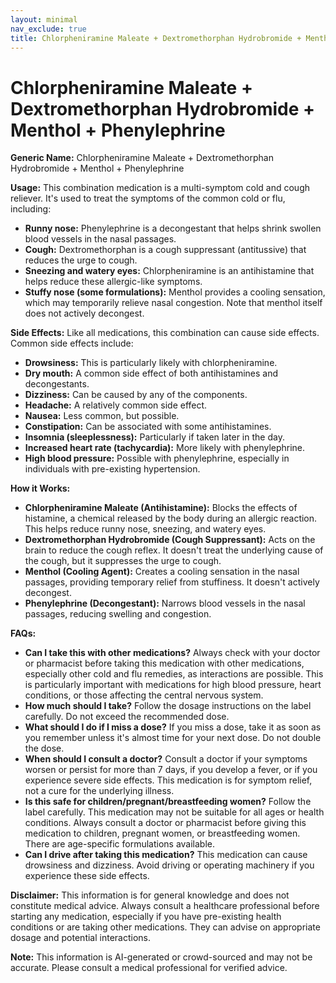 ```yaml
---
layout: minimal
nav_exclude: true
title: Chlorpheniramine Maleate + Dextromethorphan Hydrobromide + Menthol + Phenylephrine
---
```


# Chlorpheniramine Maleate + Dextromethorphan Hydrobromide + Menthol + Phenylephrine

**Generic Name:** Chlorpheniramine Maleate + Dextromethorphan Hydrobromide + Menthol + Phenylephrine

**Usage:** This combination medication is a multi-symptom cold and cough reliever.  It's used to treat the symptoms of the common cold or flu, including:

* **Runny nose:** Phenylephrine is a decongestant that helps shrink swollen blood vessels in the nasal passages.
* **Cough:** Dextromethorphan is a cough suppressant (antitussive) that reduces the urge to cough.
* **Sneezing and watery eyes:** Chlorpheniramine is an antihistamine that helps reduce these allergic-like symptoms.
* **Stuffy nose (some formulations):** Menthol provides a cooling sensation, which may temporarily relieve nasal congestion.  Note that menthol itself does not actively decongest.


**Side Effects:**  Like all medications, this combination can cause side effects.  Common side effects include:

* **Drowsiness:** This is particularly likely with chlorpheniramine.
* **Dry mouth:**  A common side effect of both antihistamines and decongestants.
* **Dizziness:**  Can be caused by any of the components.
* **Headache:** A relatively common side effect.
* **Nausea:** Less common, but possible.
* **Constipation:**  Can be associated with some antihistamines.
* **Insomnia (sleeplessness):**  Particularly if taken later in the day.
* **Increased heart rate (tachycardia):** More likely with phenylephrine.
* **High blood pressure:**  Possible with phenylephrine, especially in individuals with pre-existing hypertension.


**How it Works:**

* **Chlorpheniramine Maleate (Antihistamine):** Blocks the effects of histamine, a chemical released by the body during an allergic reaction. This helps reduce runny nose, sneezing, and watery eyes.
* **Dextromethorphan Hydrobromide (Cough Suppressant):** Acts on the brain to reduce the cough reflex.  It doesn't treat the underlying cause of the cough, but it suppresses the urge to cough.
* **Menthol (Cooling Agent):** Creates a cooling sensation in the nasal passages, providing temporary relief from stuffiness.  It doesn't actively decongest.
* **Phenylephrine (Decongestant):**  Narrows blood vessels in the nasal passages, reducing swelling and congestion.


**FAQs:**

* **Can I take this with other medications?**  Always check with your doctor or pharmacist before taking this medication with other medications, especially other cold and flu remedies, as interactions are possible.  This is particularly important with medications for high blood pressure, heart conditions, or those affecting the central nervous system.
* **How much should I take?** Follow the dosage instructions on the label carefully. Do not exceed the recommended dose.
* **What should I do if I miss a dose?** If you miss a dose, take it as soon as you remember unless it's almost time for your next dose. Do not double the dose.
* **When should I consult a doctor?** Consult a doctor if your symptoms worsen or persist for more than 7 days, if you develop a fever, or if you experience severe side effects.  This medication is for symptom relief, not a cure for the underlying illness.
* **Is this safe for children/pregnant/breastfeeding women?**  Follow the label carefully.  This medication may not be suitable for all ages or health conditions. Always consult a doctor or pharmacist before giving this medication to children, pregnant women, or breastfeeding women.  There are age-specific formulations available.
* **Can I drive after taking this medication?**  This medication can cause drowsiness and dizziness. Avoid driving or operating machinery if you experience these side effects.


**Disclaimer:** This information is for general knowledge and does not constitute medical advice. Always consult a healthcare professional before starting any medication, especially if you have pre-existing health conditions or are taking other medications.  They can advise on appropriate dosage and potential interactions.


**Note:** This information is AI-generated or crowd-sourced and may not be accurate. Please consult a medical professional for verified advice.
